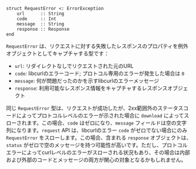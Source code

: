 ```
struct RequestError <: ErrorException
    url      :: String
    code     :: Int
    message  :: String
    response :: Response
end
```

`RequestError` は、リクエストに対する失敗したレスポンスのプロパティを例外オブジェクトとしてキャプチャする型です：

  * `url`: リダイレクトなしでリクエストされた元のURL
  * `code`: libcurlのエラーコード; プロトコル専用のエラーが発生した場合は `0`
  * `message`: 何が問題だったのかを示すlibcurlのエラーメッセージ
  * `response`: 利用可能なレスポンス情報をキャプチャするレスポンスオブジェクト

同じ `RequestError` 型は、リクエストが成功したが、2xx範囲外のステータスコードによってプロトコルレベルのエラーが示された場合に `download` によってスローされます。この場合、`code` はゼロになり、`message` フィールドは空の文字列になります。`request` API は、libcurlのエラー `code` がゼロでない場合にのみ `RequestError` をスローします。この場合、含まれる `response` オブジェクトは、`status` がゼロで空のメッセージを持つ可能性が高いです。ただし、プロトコルエラーによってcurlレベルのエラーがスローされる状況もあり、その場合は内部および外部のコードとメッセージの両方が関心の対象となるかもしれません。

